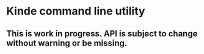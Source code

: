 # Kinde command line utility

## This is work in progress. API is subject to change without warning or be missing.
